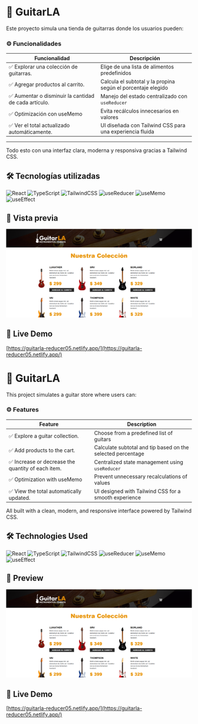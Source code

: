 # 🎸 GuitarLA

Este proyecto simula una tienda de guitarras donde los usuarios pueden:

### ⚙️ Funcionalidades

| Funcionalidad                                           | Descripción                                                   |
|---------------------------------------------------------|---------------------------------------------------------------|
| ✅ Explorar una colección de guitarras.                | Elige de una lista de alimentos predefinidos                  |
| ✅ Agregar productos al carrito.                       | Calcula el subtotal y la propina según el porcentaje elegido  |
| ✅ Aumentar o disminuir la cantidad de cada artículo.  | Manejo del estado centralizado con `useReducer`               |
| ✅ Optimización con useMemo                            | Evita recálculos innecesarios en valores                      |
| ✅ Ver el total actualizado automáticamente.           | UI diseñada con Tailwind CSS para una experiencia fluida      |

---

Todo esto con una interfaz clara, moderna y responsiva gracias a Tailwind CSS.

## 🛠️ Tecnologías utilizadas

![React](https://img.shields.io/badge/React-20232A?style=for-the-badge&logo=react&logoColor=61DAFB)
![TypeScript](https://img.shields.io/badge/TypeScript-3178C6?style=for-the-badge&logo=typescript&logoColor=white)
![TailwindCSS](https://img.shields.io/badge/TailwindCSS-06B6D4?style=for-the-badge&logo=tailwindcss&logoColor=white)
![useReducer](https://img.shields.io/badge/useReducer-Hook-blue?style=for-the-badge)
![useMemo](https://img.shields.io/badge/useMemo-Hook-purple?style=for-the-badge)
![useEffect](https://img.shields.io/badge/useEffect-Hook-green?style=for-the-badge)

## 📸 Vista previa

![Vista previa del proyecto](./img-readme/guitarla.png)

## 🔗 Live Demo

[https://guitarla-reducer05.netlify.app/](https://guitarla-reducer05.netlify.app/)



# 🎸 GuitarLA

This project simulates a guitar store where users can:

### ⚙️ Features

| Feature                                                   | Description                                                  |
|-----------------------------------------------------------|--------------------------------------------------------------|
| ✅ Explore a guitar collection.                           | Choose from a predefined list of guitars                     |
| ✅ Add products to the cart.                              | Calculate subtotal and tip based on the selected percentage  |
| ✅ Increase or decrease the quantity of each item.        | Centralized state management using `useReducer`              |
| ✅ Optimization with useMemo                              | Prevent unnecessary recalculations of values                 |
| ✅ View the total automatically updated.                  | UI designed with Tailwind CSS for a smooth experience        |

All built with a clean, modern, and responsive interface powered by Tailwind CSS.

## 🛠️ Technologies Used

![React](https://img.shields.io/badge/React-20232A?style=for-the-badge&logo=react&logoColor=61DAFB)
![TypeScript](https://img.shields.io/badge/TypeScript-3178C6?style=for-the-badge&logo=typescript&logoColor=white)
![TailwindCSS](https://img.shields.io/badge/TailwindCSS-06B6D4?style=for-the-badge&logo=tailwindcss&logoColor=white)
![useReducer](https://img.shields.io/badge/useReducer-Hook-blue?style=for-the-badge)
![useMemo](https://img.shields.io/badge/useMemo-Hook-purple?style=for-the-badge)
![useEffect](https://img.shields.io/badge/useEffect-Hook-green?style=for-the-badge)

## 📸 Preview

![Project preview](./img-readme/guitarla.png)

## 🔗 Live Demo

[https://guitarla-reducer05.netlify.app/](https://guitarla-reducer05.netlify.app/)

